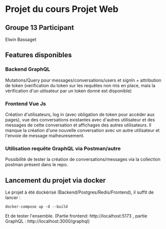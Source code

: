 # Projet du cours Projet Web

## Groupe 13 Participant
Elwin Bassaget

## Features disponibles 

### Backend GraphQL 

Mutations/Query pour messages/conversations/users et signIn + attribution de token (verification du token sur les requêtes non mis en place, mais la vérification d'un utilsateur par un token donné est disponible)

### Frontend Vue Js
Création d'utilisateurs, log in (avec obligation de token pour accéder aux pages), vue des conversations existantes avec d'autres utilisateur et des messages de cette conversation et affichages des autres utilisateurs. Il manque la création d'une nouvelle conversation avec un autre utilisateur et l'envoie de message malheuresement.

### Utilisation requête GraphQL via Postman/autre
Possibilité de tester la création de conversations/messages via la collection postman présent dans le repo.

## Lancement du projet via docker
Le projet à été dockérisé (Backend/Postgres/Redis/Frontend), il suffit de lancer :
```
docker-compose up -d --build
```
Et de tester l'ensemble. (Partie frontend: http://localhost:5173 , partie GraphQL : http://localhost:3000/graphql)